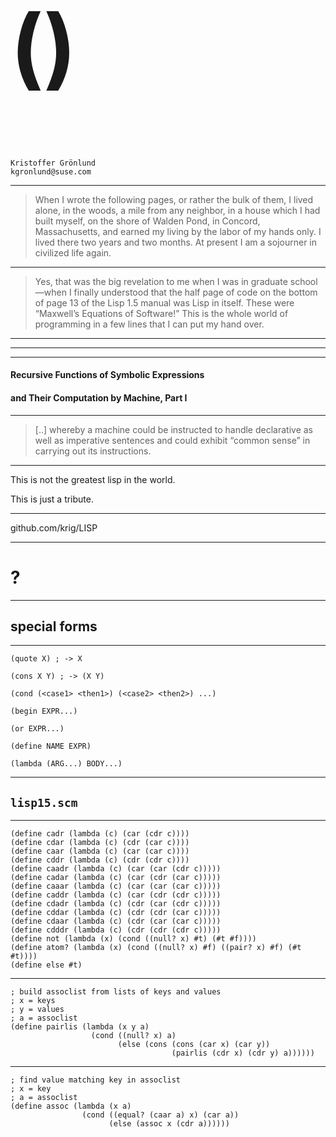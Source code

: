 
<h1 style="font-size:1000%;">()</h1>

```
Kristoffer Grönlund
kgronlund@suse.com
```

---

> When I wrote the following pages, or rather the bulk of them, I
> lived alone, in the woods, a mile from any neighbor, in a house
> which I had built myself, on the shore of Walden Pond, in Concord,
> Massachusetts, and earned my living by the labor of my hands only. I
> lived there two years and two months. At present I am a sojourner in
> civilized life again.

---

> Yes, that was the big revelation to me when I was in graduate
> school—when I finally understood that the half page of code on the
> bottom of page 13 of the Lisp 1.5 manual was Lisp in itself. These
> were “Maxwell’s Equations of Software!” This is the whole world of
> programming in a few lines that I can put my hand over.

---

<!-- .slide: data-background-image="img/lisp15.png" -->

---

<!-- .slide: data-background-image="img/evalquote.png" data-background-size="contain" -->

---

#### Recursive Functions of Symbolic Expressions 
#### and Their Computation by Machine, Part I

---

> [..] whereby a machine could be instructed to handle declarative as
> well as imperative sentences and could exhibit “common sense” in
> carrying out its instructions.

---

This is not the greatest lisp in the world.

This is just a tribute.

---

github.com/krig/LISP

---

# ?

---

## special forms

---

```
(quote X) ; -> X

(cons X Y) ; -> (X Y)

(cond (<case1> <then1>) (<case2> <then2>) ...)

(begin EXPR...)

(or EXPR...)

(define NAME EXPR)

(lambda (ARG...) BODY...)
```

---

## `lisp15.scm`

---

```
(define cadr (lambda (c) (car (cdr c))))
(define cdar (lambda (c) (cdr (car c))))
(define caar (lambda (c) (car (car c))))
(define cddr (lambda (c) (cdr (cdr c))))
(define caadr (lambda (c) (car (car (cdr c)))))
(define cadar (lambda (c) (car (cdr (car c)))))
(define caaar (lambda (c) (car (car (car c)))))
(define caddr (lambda (c) (car (cdr (cdr c)))))
(define cdadr (lambda (c) (cdr (car (cdr c)))))
(define cddar (lambda (c) (cdr (cdr (car c)))))
(define cdaar (lambda (c) (cdr (car (car c)))))
(define cdddr (lambda (c) (cdr (cdr (cdr c)))))
(define not (lambda (x) (cond ((null? x) #t) (#t #f))))
(define atom? (lambda (x) (cond ((null? x) #f) ((pair? x) #f) (#t #t))))
(define else #t)

```

---

```
; build assoclist from lists of keys and values
; x = keys
; y = values
; a = assoclist
(define pairlis (lambda (x y a)
                  (cond ((null? x) a)
                        (else (cons (cons (car x) (car y))
                                    (pairlis (cdr x) (cdr y) a))))))
```

---

```
; find value matching key in assoclist
; x = key
; a = assoclist
(define assoc (lambda (x a)
                (cond ((equal? (caar a) x) (car a))
                      (else (assoc x (cdr a))))))
```
